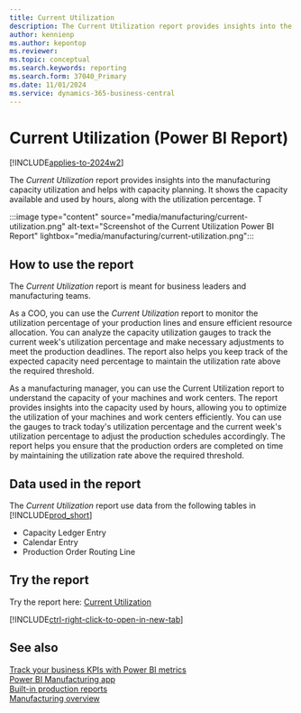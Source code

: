 ```yaml
---
title: Current Utilization
description: The Current Utilization report provides insights into the manufacturing capacity utilization and helps with capacity planning
author: kennienp
ms.author: kepontop
ms.reviewer:
ms.topic: conceptual
ms.search.keywords: reporting
ms.search.form: 37040_Primary
ms.date: 11/01/2024
ms.service: dynamics-365-business-central
---
```


# Current Utilization (Power BI Report)

[!INCLUDE[applies-to-2024w2](includes/applies-to-2024w2.md)]

The *Current Utilization* report provides insights into the manufacturing capacity utilization and helps with capacity planning. It shows the capacity available and used by hours, along with the utilization percentage. T

:::image type="content" source="media/manufacturing/current-utilization.png" alt-text="Screenshot of the Current Utilization Power BI Report" lightbox="media/manufacturing/current-utilization.png":::


## How to use the report

The *Current Utilization* report is meant for business leaders and manufacturing teams.

As a COO, you can use the *Current Utilization* report to monitor the utilization percentage of your production lines and ensure efficient resource allocation. You can analyze the capacity utilization gauges to track the current week's utilization percentage and make necessary adjustments to meet the production deadlines. The report also helps you keep track of the expected capacity need percentage to maintain the utilization rate above the required threshold.

As a manufacturing manager, you can use the Current Utilization report to understand the capacity of your machines and work centers. The report provides insights into the capacity used by hours, allowing you to optimize the utilization of your machines and work centers efficiently. You can use the gauges to track today's utilization percentage and the current week's utilization percentage to adjust the production schedules accordingly. The report helps you ensure that the production orders are completed on time by maintaining the utilization rate above the required threshold.


<!-- ## Key Performance Indicators (KPIs)

The *Current Utilization* report includes the following KPIs and measures: 

- [Capacity Used (Hours)](####)
- [Utilization %](####) -->


## Data used in the report

The *Current Utilization* report use data from the following tables in [!INCLUDE[prod_short](includes/prod_short.md)]

- Capacity Ledger Entry
- Calendar Entry
- Production Order Routing Line


## Try the report

Try the report here: [Current Utilization](https://businesscentral.dynamics.com?page=37040)

[!INCLUDE[ctrl-right-click-to-open-in-new-tab](includes/ctrl-right-click-to-open-in-new-tab.md)]


## See also

[Track your business KPIs with Power BI metrics](track-kpis-with-power-bi-metrics.md)  
[Power BI Manufacturing app](manufacturing-powerbi-app.md)   
[Built-in production reports](production-reports.md)    
[Manufacturing overview](production-manage-manufacturing.md)  
